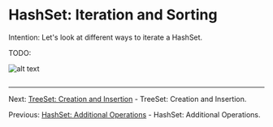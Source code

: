# HashSet: Iteration and Sorting

Intention: Let's look at different ways to iterate a HashSet.

TODO:

![alt text](../../etc/collections/img.png "Img")

```java

```

<hr>

Next: [TreeSet: Creation and Insertion](chapter_18.md "TreeSet: Creation and Insertion") - TreeSet: Creation and Insertion.

Previous: [HashSet: Additional Operations](chapter_16.md "HashSet: Additional Operations") - HashSet: Additional Operations.